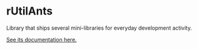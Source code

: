 rUtilAnts
=============

Library that ships several mini-libraries for everyday development activity.

[See its documentation here.](http://rutilants.sourceforge.net)
